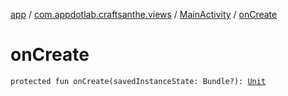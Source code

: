 [app](../../index.md) / [com.appdotlab.craftsanthe.views](../index.md) / [MainActivity](index.md) / [onCreate](./on-create.md)

# onCreate

`protected fun onCreate(savedInstanceState: Bundle?): `[`Unit`](https://kotlinlang.org/api/latest/jvm/stdlib/kotlin/-unit/index.html)